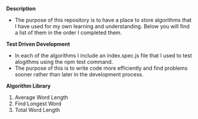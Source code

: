 **Description**

- The purpose of this repository is to have a place to store algorithms that I have used for my own learning and understanding. Below you will find a list of them in the order I completed them.

**Test Driven Development**

- In each of the algorithms I include an index.spec.js file that I used to test alogithms using the npm test command. 
- The purpose of this is to write code more efficiently and find problems sooner rather than later in the development process.

**Algorithm Library**
1. Average Word Length
2. Find Longest Word
3. Total Word Length
